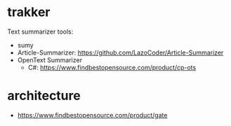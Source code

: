 # trakker
Text summarizer tools:
* sumy
* Article-Summarizer: https://github.com/LazoCoder/Article-Summarizer
* OpenText Summarizer 
   * C#: https://www.findbestopensource.com/product/cp-ots
   
# architecture
* https://www.findbestopensource.com/product/gate
